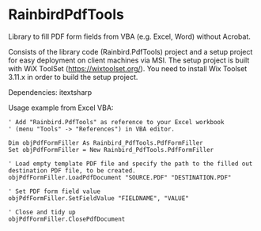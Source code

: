 # RainbirdPdfTools
Library to fill PDF form fields from VBA (e.g. Excel, Word) without Acrobat.

Consists of the library code (Rainbird.PdfTools) project and a setup project for easy deployment on client machines via MSI.
The setup project is built with WiX ToolSet (https://wixtoolset.org/). You need to install Wix Toolset 3.11.x in order to build the setup project.

Dependencies: itextsharp

Usage example from Excel VBA:
```VB
' Add "Rainbird.PdfTools" as reference to your Excel workbook 
' (menu "Tools" -> "References") in VBA editor.

Dim objPdfFormFiller As Rainbird_PdfTools.PdfFormFiller
Set objPdfFormFiller = New Rainbird_PdfTools.PdfFormFiller

' Load empty template PDF file and specify the path to the filled out destination PDF file, to be created. 
objPdfFormFiller.LoadPdfDocument "SOURCE.PDF" "DESTINATION.PDF"

' Set PDF form field value
objPdfFormFiller.SetFieldValue "FIELDNAME", "VALUE"

' Close and tidy up
objPdfFormFiller.ClosePdfDocument
```
